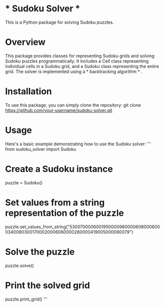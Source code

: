 # * Sudoku Solver *
This is a Python package for solving Sudoku puzzles.

# Overview 
This package provides classes for representing Sudoku grids and solving Sudoku puzzles programmatically.
It includes a Cell class representing individual cells in a Sudoku grid, and a Sudoku class representing the entire grid.
The solver is implemented using a * backtracking algorithm * .

# Installation
To use this package, you can simply clone the repository:
git clone https://github.com/your-username/sudoku-solver.git

# Usage
Here's a basic example demonstrating how to use the Sudoku solver:
'''
from sudoku_solver import Sudoku

# Create a Sudoku instance
puzzle = Sudoku()

# Set values from a string representation of the puzzle
puzzle.set_values_from_string("530070000600195000098000060800060003400803001700020006060000280000419005000080079")

# Solve the puzzle
puzzle.solve()

# Print the solved grid
puzzle.print_grid()
'''
